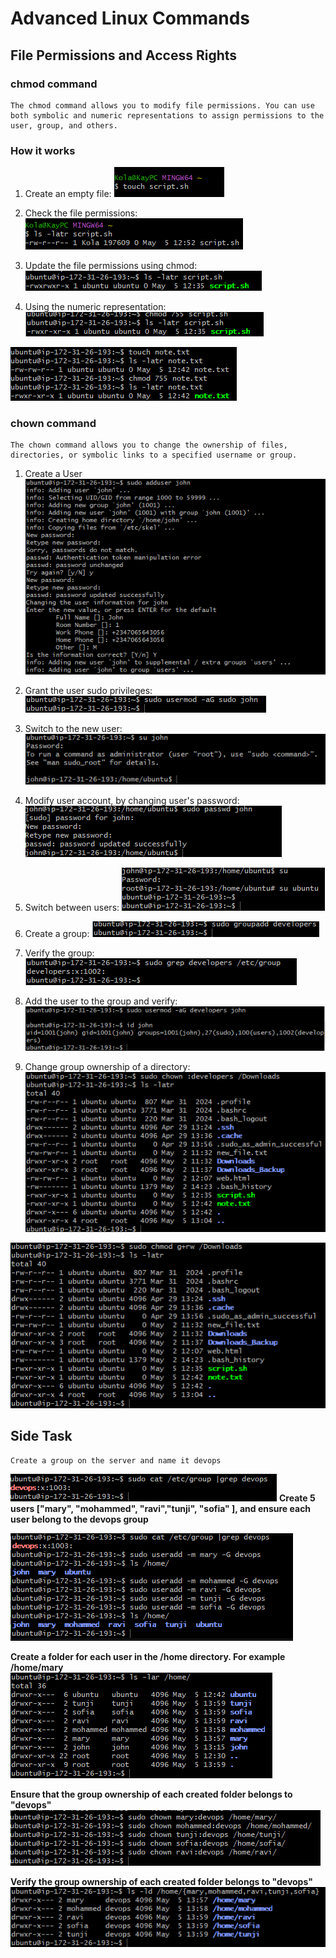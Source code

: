 # Advanced Linux Commands
## File Permissions and Access Rights
### chmod command
    The chmod command allows you to modify file permissions. You can use both symbolic and numeric representations to assign permissions to the user, group, and others.

### How it works
1. Create an empty file:
![Empty_file](./1.Empty%20file.png)

2. Check the file permissions:
![file_permission](./2.File%20Permission.png)

3. Update the file permissions using chmod:
![X](./3.Permission%20X.png)

4. Using the numeric representation:
![N](./4.Numeric%20Permission.png)

![](./5.%20Note%20Permission.png)

### chown command
    The chown command allows you to change the ownership of files, directories, or symbolic links to a specified username or group.

1. Create a User
![](./6.%20john%20user@Yinusa01.png)

2. Grant the user sudo privileges:
![](./7.sudo%20permission.png)

3. Switch to the new user:
![](./8.switch%20user.png)

4. Modify user account, by changing user's password:
![](./9.John%20Pwdch@Yinusa02.png)

5. Switch between users:
![](./10.ubuntu.png)

6. Create a group:
![](./11.Create%20devloper.png)

7. Verify the group:
![](./12.verify%20group.png)

8. Add the user to the group and verify:
![](./13.%20Add%20and%20verify%20user.png)

9. Change group ownership of a directory:
![](./14.%20Group%20to%20Directory.png)

![](./15.%20Permission%20change.png)

## Side Task
    Create a group on the server and name it devops
![](./16.%20Group%20create.png)
**Create 5 users ["mary", "mohammed", "ravi","tunji", "sofia" ], and ensure each user belong to the devops group**

![](./17.%20new%20users.png)

**Create a folder for each user in the /home directory. For example /home/mary**
![](18.%20Folder.png)

**Ensure that the group ownership of each created folder belongs to "devops"**
![](19.Group%20Ownwership.png)

**Verify the group ownership of each created folder belongs to "devops"**
![](20.%20Verify%20Group.png)


